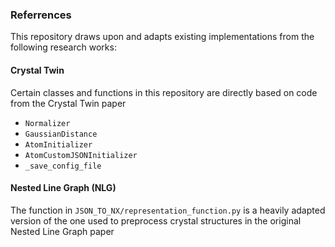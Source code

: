 ### Referrences

This repository draws upon and adapts existing implementations from the following research works:

#### **Crystal Twin**
Certain classes and functions in this repository are directly based on code from the Crystal Twin paper
- `Normalizer`
- `GaussianDistance`
- `AtomInitializer`
- `AtomCustomJSONInitializer`
- `_save_config_file`

#### **Nested Line Graph (NLG)**
The function in `JSON_TO_NX/representation_function.py` is a heavily adapted version of the one used to preprocess crystal structures in the original Nested Line Graph paper

